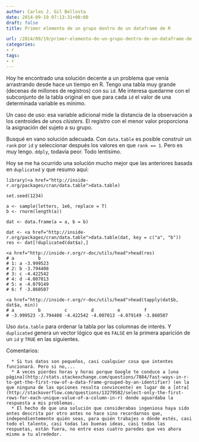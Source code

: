 ```yaml
---
author: Carlos J. Gil Bellosta
date: 2014-09-19 07:13:31+00:00
draft: false
title: Primer elemento de un grupo dentro de un dataframe de R

url: /2014/09/19/primer-elemento-de-un-grupo-dentro-de-un-dataframe-de-r/
categories:
- r
tags:
- r
---
```


Hoy he encontrado una solución decente a un problema que venía arrastrando desde hace un tiempo en R. Tengo una tabla muy grande (decenas de millones de registros) con su `id`. Me interesa quedarme con el subconjunto de la tabla original en que para cada `id` el valor de una determinada variable es mínimo.

Un caso de uso: esa variable adicional mide la distancia de la observación a los centroides de unos _clústers_. El registro con el menor valor proporciona la asignación del sujeto a su grupo.

Busqué en vano solución adecuada. Con `data.table` es posible construir un `rank` por `id` y seleccionar después los valores en que `rank == 1`. Pero es muy lengo. `ddply`, todavía peor. Todo lentísimo.

Hoy se me ha ocurrido una solución mucho mejor que las anteriores basada en `duplicated` y que resumo aquí:



    library(<a href="http://inside-r.org/packages/cran/data.table">data.table)

    set.seed(1234)

    a <- sample(letters, 1e6, replace = T)
    b <- rnorm(length(a))

    dat <- data.frame(a = a, b = b)

    dat <- <a href="http://inside-r.org/packages/cran/data.table">data.table(dat, key = c("a", "b"))
    res <- dat[!duplicated(dat$a),]

    <a href="http://inside-r.org/r-doc/utils/head">head(res)
    # a         b
    # 1: a -3.999523
    # 2: b -3.794408
    # 3: c -4.422542
    # 4: d -4.007013
    # 5: e -4.079149
    # 6: f -3.860507

    <a href="http://inside-r.org/r-doc/utils/head">head(tapply(dat$b, dat$a, min))
    # a         b         c         d         e         f
    # -3.999523 -3.794408 -4.422542 -4.007013 -4.079149 -3.860507



Uso `data.table` para ordenar la tabla por las columnas de interés. Y `duplicated` genera un vector lógico que es `FALSE` en la primera aparición de un `id` y `TRUE` en las siguientes.

Comentarios:



	  * Si tus datos son pequeños, casi cualquier cosa que intentes funcionará. Pero si no,...
	  * A veces pierdes horas y horas porque Google te conduce a [una página](http://stats.stackexchange.com/questions/7884/fast-ways-in-r-to-get-the-first-row-of-a-data-frame-grouped-by-an-identifier) (en la que ninguna de las opciones resulta convincente) en lugar de a [otra](http://stackoverflow.com/questions/13279582/select-only-the-first-rows-for-each-unique-value-of-a-column-in-r) donde aguardaba la respuesta a mis problemas.
	  * El hecho de que una solución que considerabas ingeniosa haya sido antes descrita por otro antes no hace sino recordarnos que, independientemente quién seas, para quién trabajes o dónde estés, casi todo el talento, casi todas las buenas ideas, casi todas las respuetas, están fuera, no entre esas cuatro paredes que ves ahora mismo a tu alrededor.

